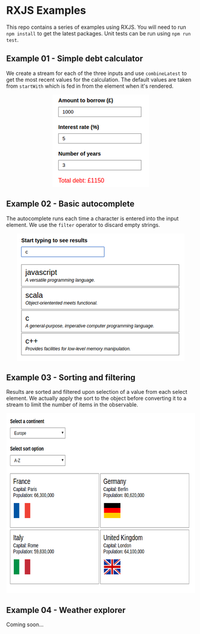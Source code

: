 # RXJS Examples

This repo contains a series of examples using RXJS. You will need to run `npm install` to get the latest packages. Unit tests can be run using `npm run test`.

## Example 01 - Simple debt calculator
We create a stream for each of the three inputs and use `combineLatest` to get the most recent values for the calculation.
The default values are taken from `startWith` which is fed in from the element when it's rendered.

<p align="center">
  <img src="src/01-simple-debt-calculator/screenshot.png" alt="Simple debt calculator" width="257" height="247"/>
</p>

## Example 02 - Basic autocomplete
The autocomplete runs each time a character is entered into the input element. We use the `filter` operator to discard empty strings.

<p align="center">
  <img src="src/02-basic-autocomplete/screenshot.png" alt="Basic autocomplete" width="448" height="340"/>
</p>

## Example 03 - Sorting and filtering
Results are sorted and filtered upon selection of a value from each select element.
We actually apply the sort to the object before converting it to a stream to limit the number of items in the observable.

<p align="center">
  <img src="src/03-sorting-and-filtering/screenshot.png" alt="Sorting and filtering" width="684" height="480"/>
</p>

## Example 04 - Weather explorer
Coming soon...
